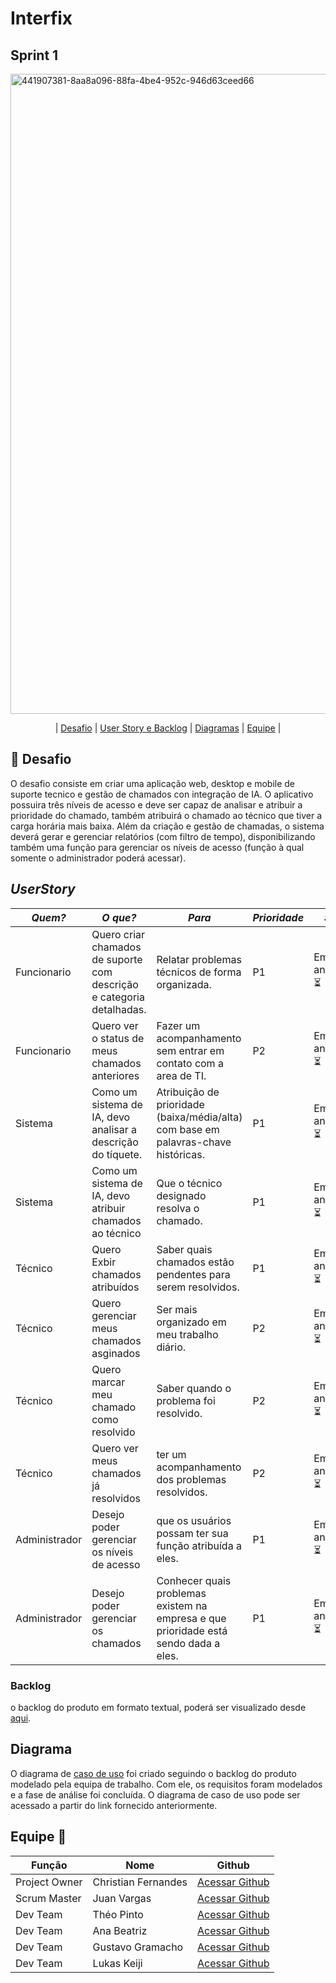 <h1>Interfix</h1>

<h2>Sprint 1</h2>
<img width="1024" height="1024" alt="441907381-8aa8a096-88fa-4be4-952c-946d63ceed66" src="https://github.com/user-attachments/assets/ccec30ac-17d1-438f-a3b2-d0c1431cfbd8" />

<p align="center">
| <a href = "#desafio">Desafio</a> |
<a href = "#userstory">User Story e Backlog</a> |
<a href = "#Diagrama">Diagramas</a> |
<a href = "#Equipe">Equipe</a> |
</p>

## 🏅 Desafio <a id="desafio"></a>
O desafio consiste em criar uma aplicação web, desktop e mobile de suporte tecnico e gestão de chamados con integração de IA. O aplicativo possuira três níveis de acesso e deve ser capaz de analisar e atribuir a prioridade do chamado, também atribuirá o chamado ao técnico que tiver a carga horária mais baixa. Além da criação e gestão de chamadas, o sistema deverá gerar e gerenciar relatórios (com filtro de tempo), disponibilizando também uma função para gerenciar os níveis de acesso (função à qual somente o administrador poderá acessar).

## *UserStory* <a id="userstory"> </a>

|*Quem?*        | *O que?*                                                              |*Para*                                                                                | *Prioridade* | *Status*      |
|---------------|-----------------------------------------------------------------------|--------------------------------------------------------------------------------------|--------------|---------------| 
|Funcionario    | Quero criar chamados de suporte com descrição e categoria detalhadas. | Relatar problemas técnicos de forma organizada.                                      |P1            |Em andamento ⏳|
|Funcionario    | Quero ver o status de meus chamados anteriores                        | Fazer um acompanhamento sem entrar em contato com a area de TI.                      |P2            |Em andamento ⏳|
|Sistema        | Como um sistema de IA, devo analisar a descrição do tíquete.          | Atribuição de prioridade (baixa/média/alta) com base em palavras-chave históricas.   |P1            |Em andamento ⏳| 
|Sistema        | Como um sistema de IA, devo atribuir chamados ao técnico              | Que o técnico designado resolva o chamado.                                           |P1            |Em andamento ⏳| 
|Técnico        | Quero Exbir chamados atribuídos                                       | Saber quais chamados estão pendentes para serem resolvidos.                          |P1            |Em andamento ⏳|
|Técnico        | Quero gerenciar meus chamados asginados                               | Ser mais organizado em meu trabalho diário.                                          |P2            |Em andamento ⏳|
|Técnico        | Quero marcar meu chamado como resolvido                               | Saber quando o problema foi resolvido.                                               |P2            |Em andamento ⏳|
|Técnico        | Quero ver meus chamados já resolvidos                                 | ter um acompanhamento dos problemas resolvidos.                                      |P2            |Em andamento ⏳| 
|Administrador  | Desejo poder gerenciar os níveis de acesso                            | que os usuários possam ter sua função atribuída a eles.                              |P1            |Em andamento ⏳|
|Administrador  | Desejo poder gerenciar os chamados                                    | Conhecer quais problemas existem na empresa e que prioridade está sendo dada a eles. |P1            |Em andamento ⏳|

### Backlog
o backlog do produto em formato textual, poderá ser visualizado desde [aqui](https://github.com/RenteriaJuan/Gestao-de-Chamados/blob/bcae397edbbc227ac981d20e611f2ca073bdc3ce/Backlog/Backlog%20do%20produto.txt).  

## Diagrama <a id="diagrama"></a>

O diagrama de [caso de uso](https://github.com/RenteriaJuan/Gestao-de-Chamados/blob/main/Diagramas/ChamadosGestao.asta) foi criado seguindo o backlog do produto modelado pela equipa de trabalho. Com ele, os requisitos foram modelados e a fase de análise foi concluída. O diagrama de caso de uso pode ser acessado a partir do link fornecido anteriormente.

## Equipe 👥<a id="equipe"></a>

Função       | Nome                | Github                                                       |
------------ | --------------------| -------------------------------------------------------------|
Project Owner| Christian Fernandes | [Acessar Github](https://github.com/ChristianFernandesLemos) |
Scrum Master | Juan Vargas         | [Acessar Github](https://github.com/RenteriaJuan)            |
Dev Team     | Théo Pinto          | [Acessar Github](https://github.com/Thorphinm)               |
Dev Team     | Ana Beatriz         | [Acessar Github](https://github.com/Anasouza2802)            |
Dev Team     |Gustavo Gramacho     | [Acessar Github](https://github.com/gramachoo)               |
Dev Team     | Lukas Keiji         | [Acessar Github](https://github.com/Lucaskeiji)              |




